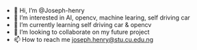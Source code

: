 - 👋 Hi, I’m @Joseph-henry
- 👀 I’m interested in AI, opencv, machine learing, self driving car
- 🌱 I’m currently learning self driving car & opencv
- 💞️ I’m looking to collaborate on my future project
- 📫 How to reach me joseph.henry@stu.cu.edu.ng

<!---
Jose-henry/Jose-henry is a ✨ special ✨ repository because its `README.md` (this file) appears on your GitHub profile.
You can click the Preview link to take a look at your changes.
--->
